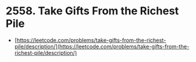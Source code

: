 # 2558. Take Gifts From the Richest Pile

- [https://leetcode.com/problems/take-gifts-from-the-richest-pile/description/](https://leetcode.com/problems/take-gifts-from-the-richest-pile/description/)
